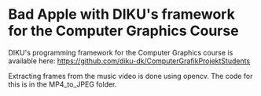 # Bad Apple with DIKU's framework for the Computer Graphics Course
DIKU's programming framework for the Computer Graphics course is available here: 
https://github.com/diku-dk/ComputerGrafikProjektStudents

Extracting frames from the music video is done using opencv. The code for this is in the MP4_to_JPEG folder.